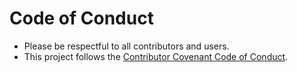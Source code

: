 # Code of Conduct

- Please be respectful to all contributors and users.
- This project follows the [Contributor Covenant Code of Conduct](https://en.wikipedia.org/wiki/Contributor_Covenant).
